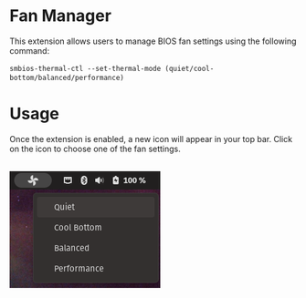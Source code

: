 # Fan Manager

This extension allows users to manage BIOS fan settings using the following command:
```
smbios-thermal-ctl --set-thermal-mode (quiet/cool-bottom/balanced/performance)
```

# Usage

Once the extension is enabled, a new icon will appear in your top bar. Click on the icon to choose one of the fan settings.

\
![](resources/screenshot.png)